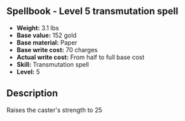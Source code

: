 ## Spellbook - Level 5 transmutation spell
- **Weight:** 3.1 lbs
- **Base value:** 152 gold
- **Base material:** Paper
- **Base write cost:** 70 charges
- **Actual write cost:** From half to full base cost
- **Skill:** Transmutation spell
- **Level:** 5
## Description
Raises the caster's strength to 25

